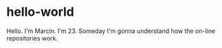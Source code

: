 # hello-world

Hello. I'm Marcin. I'm 23. Someday I'm gonna understand how the on-line repositories work.
